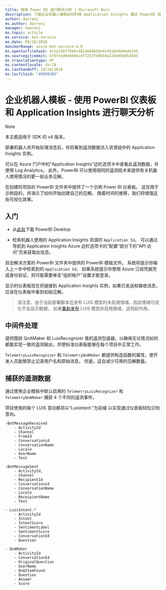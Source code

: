 ```yaml
---
title: 使用 Power BI 进行聊天分析 | Microsoft Docs
description: 了解企业机器人模板如何利用 Application Insights 通过 PowerBI 启用见解
author: darrenj
ms.author: darrenj
manager: kamrani
ms.topic: article
ms.service: bot-service
ms.date: 09/18/2018
monikerRange: azure-bot-service-4.0
ms.openlocfilehash: 9c5a156ff949c4014b69638e9cd5abb4b0ede149
ms.sourcegitcommit: b78fe3d8dd604c4f7233740658a229e85b8535dd
ms.translationtype: HT
ms.contentlocale: zh-CN
ms.lasthandoff: 10/24/2018
ms.locfileid: "49999385"
---
```

# <a name="enterprise-bot-template---conversational-analytics-using-powerbi-dashboard-and-application-insights"></a>企业机器人模板 - 使用 PowerBI 仪表板和 Application Insights 进行聊天分析

> [!NOTE]
> 本主题适用于 SDK 的 v4 版本。 

部署机器人并开始处理消息后，你将看到遥测数据流入资源组中的 Application Insights 实例。 

可以在 Azure 门户中的“Application Insights”边栏选项卡中查看此遥测数据，并使用 Log Analytics。 此外，PowerBI 可以使用相同的遥测技术来提供有关机器人使用情况的更一般业务见解。

在创建的项目的 PowerBI 文件夹中提供了一个示例 Power BI 仪表板。 这仅用于示例目的，并演示了如何开始创建自己的见解。 随着时间的推移，我们将增强这些可视化效果。 

## <a name="getting-started"></a>入门

- 从[此处](https://powerbi.microsoft.com/en-us/desktop/)下载 PowerBI Desktop
 
- 检索机器人使用的 Application Insights 资源的 ```Application Id```。 可以通过导航到 Application Insights Azure 边栏选项卡的“配置”部分下的“API 访问”页来获取此信息。

双击解决方案的 PowerBI 文件夹中提供的 PowerBI 模板文件。 系统将提示你输入上一步中检索到的 ```Application Id```。 如果系统提示你使用 Azure 订阅凭据完成身份验证，则可能需要单击“组织帐户”设置才能登录。

显示的仪表板现在将链接到 Application Insights 实例，如果已发送和接收消息，应该在仪表板中看到初始见解。

>请注意，由于当前部署脚本在发布 LUIS 模型时未启用情绪，因此情绪可视化不会显示数据。 如果[重新发布](https://docs.microsoft.com/en-us/azure/cognitive-services/luis/luis-how-to-publish-app) LUIS 模型并启用情绪，这将起作用。

## <a name="middleware-processing"></a>中间件处理

提供围绕 QnAMaker 和 LuisRecognizer 类的遥测包装器，以确保无论情况如何都能实现一致的遥测输出，并使标准仪表板能够在每个项目中正常工作。

```TelemetryLuisRecognizer``` 和 ```TelemetryQnAMaker``` 都提供构造函数的属性，使开发人员能够禁止记录用户名和原始消息。 但是，这会减少可用的见解数量。

## <a name="telemetry-captured"></a>捕获的遥测数据

通过使用企业模板中默认启用的 ```TelemetryLuisRecognizer``` 和 ```TelemetryQnAMaker``` 捕获 4 个不同的遥测事件。 

项目使用的每个 LUIS 意向都将以“LuisIntent.”为前缀 以实现通过仪表板轻松识别意向。

```
-BotMessageReceived
    - ActivityId
    - Channel
    - FromId
    - Conversationid
    - ConversationName
    - Locale
    - UserName
    - Text
```
  
```
-BotMessageSent
    - ActivityId,
    - Channel
    - RecipientId
    - Conversationid
    - ConversationName
    - Locale
    - ReceipientName
    - Text
```

```
- LuisIntent.*
    - ActivityId
    - Intent
    - IntentScore
    - SentimentLabel
    - SentimentScore
    - ConversationId
    - Question
```

```
- QnAMaker
    - ActivityId
    - ConversationId
    - OriginalQuestion
    - UserName
    - QnAItemFound
    - Question
    - Answer
    - Score
```